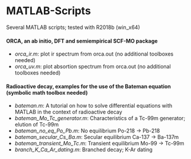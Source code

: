 # MATLAB-Scripts
Several MATLAB scripts; tested with R2018b (win_x64)

#### ORCA, an ab initio, DFT and semiempirical SCF-MO package

* _orca_ir.m_: plot ir spectrum from orca.out (no additional toolboxes needed)
* _orca_uv.m_: plot absortion spectrum from orca.out (no additional toolboxes needed)

#### Radioactive decay, examples for the use of the Bateman equation (symbolic math toolbox needed)

* _bateman.m_: A tutorial on how to solve differential equations with MATLAB in the context of radioactive decay 
* _bateman_Mo_Tc_generator.m_: Characteristics of a Tc-99m generator; elution of Tc-99m
* _bateman_no_eq_Po_Pb.m_: No equilibrium Po-218 -> Pb-218
* _bateman_secular_Cs_Ba.m_: Secular equilibrium Ca-137 -> Ba-137m
* _bateman_transient_Mo_Tc.m_: Transient equilibrium Mo-99 -> Tc-99m
* _branch_K_Ca_Ar_dating.m_: Branched decay; K-Ar dating
